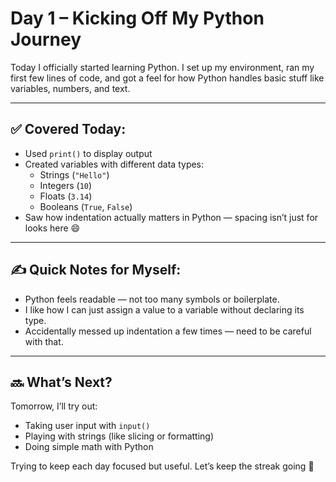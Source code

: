 # Day 1 – Kicking Off My Python Journey 

Today I officially started learning Python. I set up my environment, ran my first few lines of code, and got a feel for how Python handles basic stuff like variables, numbers, and text.

---

## ✅ Covered Today:
- Used `print()` to display output
- Created variables with different data types:
  - Strings (`"Hello"`)
  - Integers (`10`)
  - Floats (`3.14`)
  - Booleans (`True`, `False`)
- Saw how indentation actually matters in Python — spacing isn’t just for looks here 😄

---

## ✍️ Quick Notes for Myself:
- Python feels readable — not too many symbols or boilerplate.
- I like how I can just assign a value to a variable without declaring its type.
- Accidentally messed up indentation a few times — need to be careful with that.

---

## 🔜 What’s Next?
Tomorrow, I’ll try out:
- Taking user input with `input()`
- Playing with strings (like slicing or formatting)
- Doing simple math with Python

Trying to keep each day focused but useful. Let’s keep the streak going 🚀
